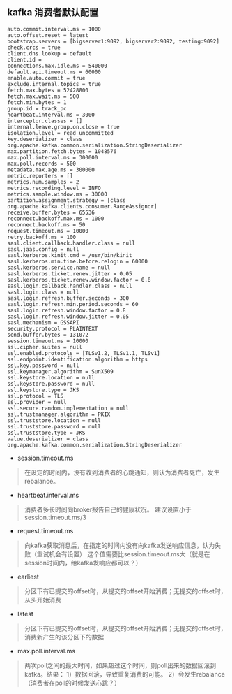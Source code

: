 ## kafka 消费者默认配置
```
auto.commit.interval.ms = 1000
auto.offset.reset = latest
bootstrap.servers = [bigserver1:9092, bigserver2:9092, testing:9092]
check.crcs = true
client.dns.lookup = default
client.id =
connections.max.idle.ms = 540000
default.api.timeout.ms = 60000
enable.auto.commit = true
exclude.internal.topics = true
fetch.max.bytes = 52428800
fetch.max.wait.ms = 500
fetch.min.bytes = 1
group.id = track_pc
heartbeat.interval.ms = 3000
interceptor.classes = []
internal.leave.group.on.close = true
isolation.level = read_uncommitted
key.deserializer = class org.apache.kafka.common.serialization.StringDeserializer
max.partition.fetch.bytes = 1048576
max.poll.interval.ms = 300000
max.poll.records = 500
metadata.max.age.ms = 300000
metric.reporters = []
metrics.num.samples = 2
metrics.recording.level = INFO
metrics.sample.window.ms = 30000
partition.assignment.strategy = [class org.apache.kafka.clients.consumer.RangeAssignor]
receive.buffer.bytes = 65536
reconnect.backoff.max.ms = 1000
reconnect.backoff.ms = 50
request.timeout.ms = 10000
retry.backoff.ms = 100
sasl.client.callback.handler.class = null
sasl.jaas.config = null
sasl.kerberos.kinit.cmd = /usr/bin/kinit
sasl.kerberos.min.time.before.relogin = 60000
sasl.kerberos.service.name = null
sasl.kerberos.ticket.renew.jitter = 0.05
sasl.kerberos.ticket.renew.window.factor = 0.8
sasl.login.callback.handler.class = null
sasl.login.class = null
sasl.login.refresh.buffer.seconds = 300
sasl.login.refresh.min.period.seconds = 60
sasl.login.refresh.window.factor = 0.8
sasl.login.refresh.window.jitter = 0.05
sasl.mechanism = GSSAPI
security.protocol = PLAINTEXT
send.buffer.bytes = 131072
session.timeout.ms = 10000
ssl.cipher.suites = null
ssl.enabled.protocols = [TLSv1.2, TLSv1.1, TLSv1]
ssl.endpoint.identification.algorithm = https
ssl.key.password = null
ssl.keymanager.algorithm = SunX509
ssl.keystore.location = null
ssl.keystore.password = null
ssl.keystore.type = JKS
ssl.protocol = TLS
ssl.provider = null
ssl.secure.random.implementation = null
ssl.trustmanager.algorithm = PKIX
ssl.truststore.location = null
ssl.truststore.password = null
ssl.truststore.type = JKS
value.deserializer = class org.apache.kafka.common.serialization.StringDeserializer
```

* session.timeout.ms
>在设定的时间内，没有收到消费者的心跳通知，则认为消费者死亡，发生rebalance。

* heartbeat.interval.ms
> 消费者多长时间向broker报告自己的健康状况。 建议设置小于session.timeout.ms/3 

* request.timeout.ms
> 向kafka获取消息后，在指定的时间内没有向kafka发送响应信息，认为失败（重试机会有设置）
> 这个值需要比session.timeout.ms大（就是在session时间内，给kafka发响应都可以？）

* earliest
>分区下有已提交的offset时，从提交的offset开始消费；无提交的offset时，从头开始消费 
* latest 
>分区下有已提交的offset时，从提交的offset开始消费；无提交的offset时，消费新产生的该分区下的数据

* max.poll.interval.ms
> 两次poll之间的最大时间，如果超过这个时间，则poll出来的数据回滚到kafka。结果：
> 1）数据回滚，导致重复消费的可能。
> 2）会发生rebalance（消费者在poll的时候发送心跳？）